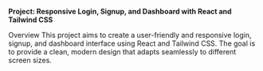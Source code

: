 **Project: Responsive Login, Signup, and Dashboard with React and Tailwind CSS**

Overview
This project aims to create a user-friendly and responsive login, signup, and dashboard interface using React and Tailwind CSS. The goal is to provide a clean, modern design that adapts seamlessly to different screen sizes.
